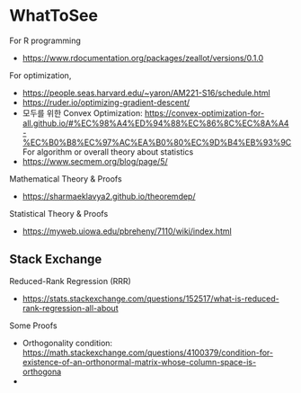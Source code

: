 # WhatToSee

For R programming
- https://www.rdocumentation.org/packages/zeallot/versions/0.1.0

For optimization,
-  https://people.seas.harvard.edu/~yaron/AM221-S16/schedule.html
-  https://ruder.io/optimizing-gradient-descent/
- 모두를 위한 Convex Optimization: https://convex-optimization-for-all.github.io/#%EC%98%A4%ED%94%88%EC%86%8C%EC%8A%A4-%EC%B0%B8%EC%97%AC%EA%B0%80%EC%9D%B4%EB%93%9C
For algorithm or overall theory about statistics
- https://www.secmem.org/blog/page/5/

Mathematical Theory & Proofs
- https://sharmaeklavya2.github.io/theoremdep/

Statistical Theory & Proofs
- https://myweb.uiowa.edu/pbreheny/7110/wiki/index.html


## Stack Exchange

Reduced-Rank Regression (RRR)
- https://stats.stackexchange.com/questions/152517/what-is-reduced-rank-regression-all-about

Some Proofs
- Orthogonality condition: https://math.stackexchange.com/questions/4100379/condition-for-existence-of-an-orthonormal-matrix-whose-column-space-is-orthogona
- 
